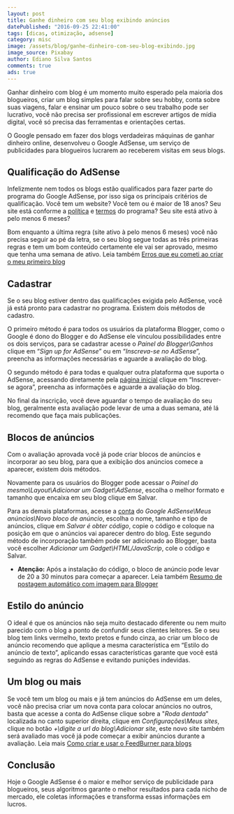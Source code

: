 ```yaml
---
layout: post
title: Ganhe dinheiro com seu blog exibindo anúncios
datePublished: "2016-09-25 22:41:00"
tags: [dicas, otimização, adsense]
category: misc
image: /assets/blog/ganhe-dinheiro-com-seu-blog-exibindo.jpg
image_source: Pixabay
author: Ediano Silva Santos
comments: true
ads: true
---
```


Ganhar dinheiro com blog é um momento muito esperado pela maioria dos blogueiros, criar um blog simples para falar sobre seu hobby, conta sobre suas viagens, falar e ensinar um pouco sobre o seu trabalho pode ser lucrativo, você não precisa ser profissional em escrever artigos de mídia digital, você só precisa das ferramentas e orientações certas.

O Google pensado em fazer dos blogs verdadeiras máquinas de ganhar dinheiro online, desenvolveu o Google AdSense, um serviço de publicidades para blogueiros lucrarem ao receberem visitas em seus blogs.

## Qualificação do AdSense
Infelizmente nem todos os blogs estão qualificados para fazer parte do programa do Google AdSense, por isso siga os principais critérios de qualificação. Você tem um website? Você tem ou é maior de 18 anos? Seu site está conforme a <a href="https://support.google.com/adsense/answer/48182"  target="_blank" rel="nofollow noopener noreferrer">política</a> e <a href="https://www.google.com/adsense/localized-terms?hl=pt_BR" target="_blank" rel="nofollow noopener noreferrer">termos</a> do programa? Seu site está ativo à pelo menos 6 meses?

Bom enquanto a última regra (site ativo à pelo menos 6 meses) você não precisa seguir ao pé da letra, se o seu blog segue todas as três primeiras regras e tem um bom conteúdo certamente ele vai ser aprovado, mesmo que tenha uma semana de ativo. Leia também <a href="https://www.insideblock.com/blog/erros-que-eu-cometi-ao-criar-o-meu.html" target="_blank" rel="noopener">Erros que eu cometi ao criar o meu primeiro blog</a>

## Cadastrar
Se o seu blog estiver dentro das qualificações exigida pelo AdSense, você já está pronto para cadastrar no programa. Existem dois métodos de cadastro.

O primeiro método é para todos os usuários da plataforma Blogger, como o Google é dono do Blogger e do AdSense ele vinculou possibilidades entre os dois serviços, para se cadastrar acesse o *Painel do Blogger\Ganhos* clique em “*Sign up for AdSense*” ou em “*Inscreva-se no AdSense*”, preencha as informações necessárias e aguarde a avaliação do blog.

O segundo método é para todas e qualquer outra plataforma que suporta o AdSense, acessando diretamente pela <a href="http://www.google.com/adsense" target="_blank" rel="nofollow noopener noreferrer">página inicial</a> clique em “Inscrever-se agora”, preencha as informações e aguarde a avaliação do blog.

No final da inscrição, você deve aguardar o tempo de avaliação do seu blog, geralmente esta avaliação pode levar de uma a duas semana, até lá recomendo que faça mais publicações.

## Blocos de anúncios
Com o avaliação aprovada você já pode criar blocos de anúncios e incorporar ao seu blog, para que a exibição dos anúncios comece a aparecer, existem dois métodos.

Novamente para os usuários do Blogger pode acessar o *Painel do mesmo\Layout\Adicionar um Gadget\AdSense*, escolha o melhor formato e tamanho que encaixa em seu blog clique em Salvar.

Para as demais plataformas, acesse a <a href="http://www.google.com/adsense" target="_blank" rel="nofollow noopener noreferrer">conta</a> do *Google AdSense\Meus anúncios\Novo bloco de anúncio*, escolha o nome, tamanho e tipo de anúncios, clique em *Salvar é obter código*, copie o código e coloque na posição em que o anúncios vai aparecer dentro do blog. Este segundo método de incorporação também pode ser adicionado ao Blogger, basta você escolher *Adicionar um Gadget\HTML/JavaScrip*, cole o código e Salvar.

* **Atenção:** Após a instalação do código, o bloco de anúncio pode levar de 20 a 30 minutos para começar a aparecer. Leia também <a href="https://www.insideblock.com/blog/resumo-de-postagem-automatico-com.html" target="_blank" rel="noopener">Resumo de postagem automático com imagem para Blogger</a>

## Estilo do anúncio
O ideal é que os anúncios não seja muito destacado diferente ou nem muito parecido com o blog a ponto de confundir seus clientes leitores. Se o seu blog tem links vermelho, texto pretos e fundo cinza, ao criar um bloco de anúncio recomendo que aplique a mesma característica em “Estilo do anúncio de texto”, aplicando essas características garante que você está seguindo as regras do AdSense e evitando punições indevidas.

## Um blog ou mais
Se você tem um blog ou mais e já tem anúncios do AdSense em um deles, você não precisa criar um nova conta para colocar anúncios no outros, basta que acesse a conta do AdSense clique sobre a "*Roda dentada*" localizada no canto superior direita, clique em *Configurações\Meus sites*, clique no botão *+\digite a url do blog\Adicionar site*, este novo site também será avaliado mas você já pode começar a exibir anúncios durante a avaliação. Leia mais <a href="https://www.insideblock.com/blog/como-criar-e-usar-o-feedburner-para.html" target="_blank" rel="noopener">Como criar e usar o FeedBurner para blogs</a>

## Conclusão
Hoje o Google AdSense é o maior e melhor serviço de publicidade para blogueiros, seus algoritmos garante o melhor resultados para cada nicho de mercado, ele coletas informações e transforma essas informações em lucros.